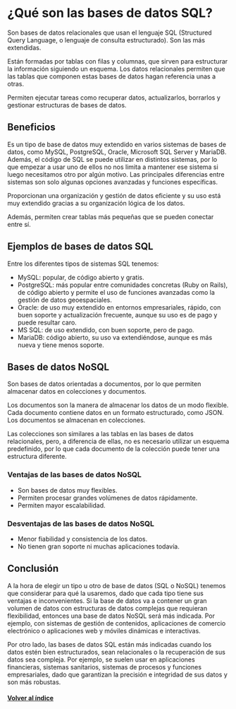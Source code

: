 # ¿Qué son las bases de datos SQL?

Son bases de datos relacionales que usan el lenguaje SQL (Structured Query Language, o lenguaje de consulta estructurado). Son las más extendidas.

Están formadas por tablas con filas y columnas, que sirven para estructurar la información siguiendo un esquema. Los datos relacionales permiten que las tablas que componen estas bases de datos hagan referencia unas a otras.

Permiten ejecutar tareas como recuperar datos, actualizarlos, borrarlos y gestionar estructuras de bases de datos.

## Beneficios

Es un tipo de base de datos muy extendido en varios sistemas de bases de datos, como MySQL, PostgreSQL, Oracle, Microsoft SQL Server y MariaDB. Además, el código de SQL se puede utilizar en distintos sistemas, por lo que empezar a usar uno de ellos no nos limita a mantener ese sistema si luego necesitamos otro por algún motivo. Las principales diferencias entre sistemas son solo algunas opciones avanzadas y funciones específicas.

Proporcionan una organización y gestión de datos eficiente y su uso está muy extendido gracias a su organización lógica de los datos.

Además, permiten crear tablas más pequeñas que se pueden conectar entre sí.


## Ejemplos de bases de datos SQL

Entre los diferentes tipos de sistemas SQL tenemos:

- MySQL: popular, de código abierto y gratis.
- PostgreSQL: más popular entre comunidades concretas (Ruby on Rails), de código abierto y permite el uso de funciones avanzadas como la gestión de datos geoespaciales.
- Oracle: de uso muy extendido en entornos empresariales, rápido, con buen soporte y actualización frecuente, aunque su uso es de pago y puede resultar caro.
- MS SQL: de uso extendido, con buen soporte, pero de pago.
- MariaDB: código abierto, su uso va extendiéndose, aunque es más nueva y tiene menos soporte.

## Bases de datos NoSQL
Son bases de datos orientadas a documentos, por lo que permiten almacenar datos en colecciones y documentos.

Los documentos son la manera de almacenar los datos de un modo flexible. Cada documento contiene datos en un formato estructurado, como JSON. Los documentos se almacenan en colecciones.

Las colecciones son similares a las tablas en las bases de datos relacionales, pero, a diferencia de ellas, no es necesario utilizar un esquema predefinido, por lo que cada documento de la colección puede tener una estructura diferente.

### Ventajas de las bases de datos NoSQL
- Son bases de datos muy flexibles.
- Permiten procesar grandes volúmenes de datos rápidamente.
- Permiten mayor escalabilidad.

### Desventajas de las bases de datos NoSQL
- Menor fiabilidad y consistencia de los datos.
- No tienen gran soporte ni muchas aplicaciones todavía.

## Conclusión

A la hora de elegir un tipo u otro de base de datos (SQL o NoSQL) tenemos que considerar para qué la usaremos, dado que cada tipo tiene sus ventajas e inconvenientes. Si la base de datos va a contener un gran volumen de datos con estructuras de datos complejas que requieran flexibilidad, entonces una base de datos NoSQL será más indicada. Por ejemplo, con sistemas de gestión de contenidos, aplicaciones de comercio electrónico o aplicaciones web y móviles dinámicas e interactivas.

Por otro lado, las bases de datos SQL están más indicadas cuando los datos estén bien estructurados, sean relacionales o la recuperación de sus datos sea compleja. Por ejemplo, se suelen usar en aplicaciones financieras, sistemas sanitarios, sistemas de procesos y funciones empresariales, dado que garantizan la precisión e integridad de sus datos y son más robustas.

#### [Volver al índice](0.%20Checkpoint_20.md)